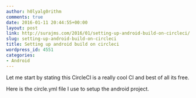 ```yaml
---
author: h0lyalg0rithm
comments: true
date: 2016-01-11 20:44:55+00:00
layout: post
link: http://surajms.com/2016/01/setting-up-android-build-on-circleci/
slug: setting-up-android-build-on-circleci
title: Setting up android build on circleci
wordpress_id: 4551
categories:
- Android
---
```


Let me start by stating this CircleCI is a really cool CI and best of all its free.

Here is the circle.yml file I use to setup the android project.



